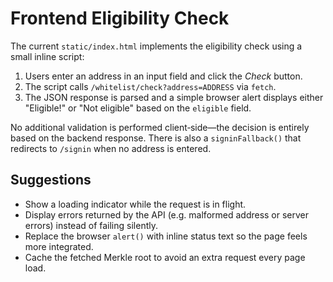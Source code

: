 # Frontend Eligibility Check

The current `static/index.html` implements the eligibility check using a small
inline script:

1. Users enter an address in an input field and click the *Check* button.
2. The script calls `/whitelist/check?address=ADDRESS` via `fetch`.
3. The JSON response is parsed and a simple browser alert displays either
   "Eligible!" or "Not eligible" based on the `eligible` field.

No additional validation is performed client‑side—the decision is entirely based
on the backend response. There is also a `signinFallback()` that redirects to
`/signin` when no address is entered.

## Suggestions

* Show a loading indicator while the request is in flight.
* Display errors returned by the API (e.g. malformed address or server errors)
  instead of failing silently.
* Replace the browser `alert()` with inline status text so the page feels more
  integrated.
* Cache the fetched Merkle root to avoid an extra request every page load.
